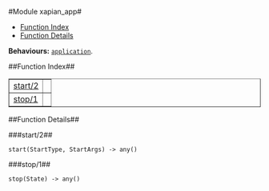

#Module xapian_app#
* [Function Index](#index)
* [Function Details](#functions)






__Behaviours:__ [`application`](application.md).<a name="index"></a>

##Function Index##


<table width="100%" border="1" cellspacing="0" cellpadding="2" summary="function index"><tr><td valign="top"><a href="#start-2">start/2</a></td><td></td></tr><tr><td valign="top"><a href="#stop-1">stop/1</a></td><td></td></tr></table>


<a name="functions"></a>

##Function Details##

<a name="start-2"></a>

###start/2##




`start(StartType, StartArgs) -> any()`

<a name="stop-1"></a>

###stop/1##




`stop(State) -> any()`

